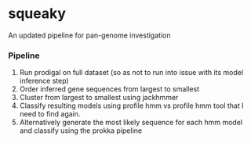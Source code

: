 # squeaky
An updated pipeline for pan-genome investigation


### Pipeline

1. Run prodigal on full dataset (so as not to run into issue with its model inference step)
2. Order inferred gene sequences from largest to smallest
3. Cluster from largest to smallest using jackhmmer
4. Classify resulting models using profile hmm vs profile hmm tool that I need to find again.
5. Alternatively generate the most likely sequence for each hmm model and classify using the prokka pipeline
